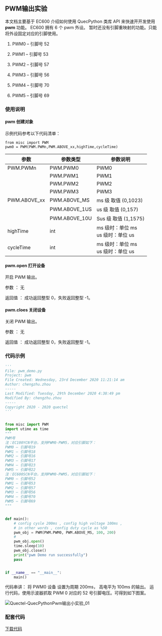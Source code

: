 ## PWM输出实验

本文档主要基于 EC600 介绍如何使用 QuecPython 类库 API 来快速开开发使用 **pwm** 功能。 EC600 拥有   6 个 pwm 外设。  暂时还没有引脚重映射的功能。只能将外设固定对应的引脚使用。

1. PWM0 –  引脚号 52 

1. PWM1 –  引脚号 53 

1. PWM2 –  引脚号 57 

1. PWM3 –  引脚号 56 

1. PWM4 –  引脚号 70 

1. PWM5 –  引脚号 69 

   

### 使用说明

#### pwm 创建对象

示例代码参考以下代码清单：

```
from misc import PWM
pwm0 = PWM(PWM.PWMn,PWM.ABOVE_xx,highTime,cycleTime) 
```

| 参数         | 参数类型      | 参数说明                               |
| ------------ | ------------- | -------------------------------------- |
| PWM.PWMn     | PWM.PWM0      | PWM0                                   |
|              | PWM.PWM1      | PWM1                                   |
|              | PWM.PWM2      | PWM2                                   |
|              | PWM.PWM3      | PWM3                                   |
| PWM.ABOVE_xx | PWM.ABOVE_MS  | ms 级  取值 (0,1023)                   |
|              | PWM.ABOVE_1US | us 级  取值 (0,157)                    |
|              | PWM.ABOVE_10U | Sus 级  取值 (1,1575)                  |
| highTime     | int           | ms 级时：单位 ms<br> us 级时：单位 us  |
| cycleTime    | int           | ms 级时：单位 ms <br/>us 级时：单位 us |

#### pwm.open 打开设备

开启 PWM 输出。 

参数 ： 无 

返回值 ： 成功返回整型 0，失败返回整型 -1。 

#### pwm.cloes  关闭设备 

关闭 PWM 输出。 

参数 ： 无 

返回值 ： 成功返回整型 0，失败返回整型 -1。 



### 代码示例

```python
'''
File: pwm_demo.py
Project: pwm
File Created: Wednesday, 23rd December 2020 11:21:14 am
Author: chengzhu.zhou
-----
Last Modified: Tuesday, 29th December 2020 4:38:49 pm
Modified By: chengzhu.zhou
-----
Copyright 2020 - 2020 quectel
'''


from misc import PWM
import utime as time
"""
PWM号
注：EC100YCN平台，支持PWM0-PWM5，对应引脚如下：
PWM0 – 引脚号19
PWM1 – 引脚号18
PWM2 – 引脚号16
PWM3 – 引脚号17
PWM4 – 引脚号23
PWM5 – 引脚号22
注：EC600SCN平台，支持PWM0-PWM5，对应引脚如下：
PWM0 – 引脚号52
PWM1 – 引脚号53
PWM2 – 引脚号57
PWM3 – 引脚号56
PWM4 – 引脚号70
PWM5 – 引脚号69
"""


def main():
    # config cysle 200ms , config high voltage 100ms ,
    # in other words , config duty cycle as %50
    pwm_obj = PWM(PWM.PWM0, PWM.ABOVE_MS, 100, 200)
    #
    pwm_obj.open()
    time.sleep(10)
    pwm_obj.close()
    print("pwm Demo run successfully")
    pass


if __name__ == "__main__":
    main()

```



代码串讲：   将 PWM0 设备  设置为周期 200ms，  高电平为 100ms 的输出。  运行代码，使用示波器抓取 PWM 0  对应的 52 号引脚电压。可得到如下图案。

![Quectel-QuecPythonPwm输出小实验_01](media/Quectel-QuecPythonPwm输出小实验_01.png)

### 配套代码

[下载代码](code/pwm_demo.py)